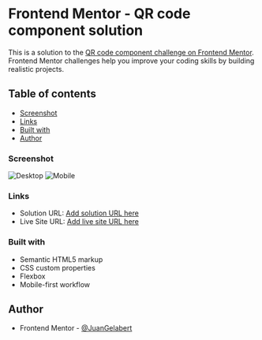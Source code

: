 # Frontend Mentor - QR code component solution

This is a solution to the [QR code component challenge on Frontend Mentor](https://www.frontendmentor.io/challenges/qr-code-component-iux_sIO_H). Frontend Mentor challenges help you improve your coding skills by building realistic projects. 

## Table of contents

  - [Screenshot](#screenshot)
  - [Links](#links)
  - [Built with](#built-with)
  - [Author](#author)

### Screenshot

![Desktop](./images/Desktop%20-%20Frontend%20Mentor%20QR%20code%20component.png.jpg)
![Mobile](./images/Mobile%20-%20Frontend%20Mentor%20QR%20code%20component.png.jpg)

### Links

- Solution URL: [Add solution URL here](https://github.com/JuanGelabert/QRCode-Component)
- Live Site URL: [Add live site URL here](https://juangelabert.github.io/QRCode-Component/)

### Built with

- Semantic HTML5 markup
- CSS custom properties
- Flexbox
- Mobile-first workflow

## Author

- Frontend Mentor - [@JuanGelabert](https://www.frontendmentor.io/profile/JuanGelabert)
